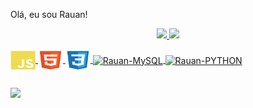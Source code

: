 Olá, eu sou Rauan! 

<div align="center">
  <a href="https://github.com/rauan-Pinheiro">
  <img height="170em" src="https://github-readme-stats.vercel.app/api?username=rauan-Pinheiro&show_icons=true&theme=dark&include_all_commits=true&count_private=true"/>
  <img height="170em" src="https://github-readme-stats.vercel.app/api/top-langs/?username=rauan-Pinheiro&layout=compact&langs_count=7&theme=dark"/>
</div>

<div style="display: inline_block"><br>
  <img align="center" alt="Rauan-Js" height="30" width="40" src="https://raw.githubusercontent.com/devicons/devicon/master/icons/javascript/javascript-plain.svg">
  <img align="center" alt="Rauan-HTML" height="30" width="40" src="https://raw.githubusercontent.com/devicons/devicon/master/icons/html5/html5-original.svg">
  <img align="center" alt="Rauan-CSS" height="30" width="40" src="https://raw.githubusercontent.com/devicons/devicon/master/icons/css3/css3-original.svg">
  <img align="center" alt="Rauan-MySQL" height="30" width="40" src="https://cdn.jsdelivr.net/gh/devicons/devicon@latest/icons/mysql/mysql-original.svg">
  <img align="center" alt="Rauan-PYTHON" height="30" width="40" src="https://cdn.jsdelivr.net/gh/devicons/devicon@latest/icons/python/python-original.svg">  
</div>

##

<div>
  <a href="https://www.instagram.com/rauanpinheiro_/" target="_blank"><img src="https://img.shields.io/badge/-Instagram-%23E4405F?style=for-the-badge&logo=instagram&logoColor=white" target="_blank"></a>
